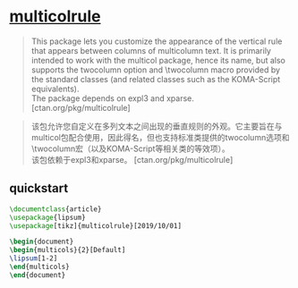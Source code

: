 # [multicolrule](https://www.ctan.org/pkg/multicolrule)

> This package lets you customize the appearance of the vertical rule that appears between columns of multicolumn text. It is primarily intended to work with the multicol package, hence its name, but also supports the twocolumn option and \twocolumn macro provided by the standard classes (and related classes such as the KOMA-Script equivalents).  
> The package depends on expl3 and xparse. [ctan.org/pkg/multicolrule]

> 该包允许您自定义在多列文本之间出现的垂直规则的外观。它主要旨在与multicol包配合使用，因此得名，但也支持标准类提供的twocolumn选项和\twocolumn宏（以及KOMA-Script等相关类的等效项）。  
> 该包依赖于expl3和xparse。 [ctan.org/pkg/multicolrule]

## quickstart

```tex
\documentclass{article}
\usepackage{lipsum}
\usepackage[tikz]{multicolrule}[2019/10/01]

\begin{document}
\begin{multicols}{2}[Default]
\lipsum[1-2]
\end{multicols}
\end{document}
```
